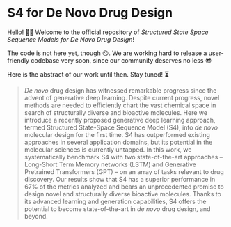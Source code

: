 # S4 for De Novo Drug Design

Hello! 🙋‍♂️ Welcome to the official repository of _Structured State Space Sequence Models for De Novo Drug Design_!

The code is not here yet, though ☹️. We are working hard to release a user-friendly codebase very soon, since our community deserves no less 😎

Here is the abstract of our work until then. Stay tuned! ⏳

> _De novo_ drug design has witnessed remarkable progress since the advent of generative deep learning. Despite current progress, novel methods are needed to efficiently chart the vast chemical space in search of structurally diverse and bioactive molecules. Here we introduce a recently proposed generative deep learning approach, termed Structured State-Space Sequence Model (S4), into _de novo_ molecular design for the first time. S4 has outperformed existing approaches in several application domains, but its potential in the molecular sciences is currently untapped. In this work, we systematically benchmark S4 with two state-of-the-art approaches – Long-Short Term Memory networks (LSTM) and Generative Pretrained Transformers (GPT) – on an array of tasks relevant to drug discovery. Our results show that S4 has a superior performance in 67% of the metrics analyzed and bears an unprecedented promise to design novel and structurally diverse bioactive molecules. Thanks to its advanced learning and generation capabilities, S4 offers the potential to become state-of-the-art in _de novo_ drug design, and beyond.
